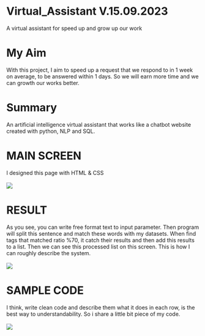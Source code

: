 # Virtual_Assistant V.15.09.2023
A virtual assistant for speed up and grow up our work

<h1>My Aim</h1>
With this project, I aim to speed up a request that we respond to in 1 week on average, to be answered within 1 days. So we will earn more time and we can growth our works better. 

<h1>Summary</h1>
An artificial intelligence virtual assistant that works like a chatbot website created with python, NLP and SQL.

<h1>MAIN SCREEN</h1>
I designed this page with HTML & CSS<br></br>
<img src='https://github.com/krmsmsk/My_Project/blob/main/Ana%20Sayfa.png?raw=true'/>

<h1>RESULT</h1>
As you see, you can write free format text to input parameter. Then program will split this sentence and match these words with my datasets. When find tags that matched ratio %70, it catch their results and then add this results to a list. Then we can see this processed list on this screen. This is how I can roughly describe the system.<br></br>
<img src='https://github.com/krmsmsk/My_Project/blob/main/Input%20&%20Output.png?raw=true'/>
 
<h1>SAMPLE CODE</h1>
I think, write clean code and describe them what it does in each row, is the best way to understandability. So i share a little bit piece of my code.<br></br>
<img src='https://github.com/krmsmsk/My_Project/blob/main/%C3%96rnek%20%C3%87%C4%B1kt%C4%B1.png?raw=true'/>
 
